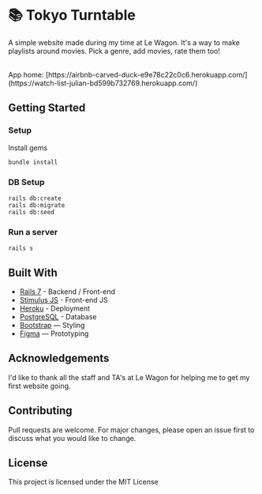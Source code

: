 # 📚 Tokyo Turntable

A simple website made during my time at Le Wagon. It's a way to make playlists around movies. Pick a genre, add movies, rate them too!
<br>

<br>
App home: [https://airbnb-carved-duck-e9e78c22c0c6.herokuapp.com/](https://watch-list-julian-bd599b732769.herokuapp.com/)
   

## Getting Started
### Setup

Install gems
```
bundle install
```

### DB Setup
```
rails db:create
rails db:migrate
rails db:seed
```

### Run a server
```
rails s
```

## Built With
- [Rails 7](https://guides.rubyonrails.org/) - Backend / Front-end
- [Stimulus JS](https://stimulus.hotwired.dev/) - Front-end JS
- [Heroku](https://heroku.com/) - Deployment
- [PostgreSQL](https://www.postgresql.org/) - Database
- [Bootstrap](https://getbootstrap.com/) — Styling
- [Figma](https://www.figma.com) — Prototyping

## Acknowledgements
I'd like to thank all the staff and TA's at Le Wagon for helping me to get my first website going. 


## Contributing
Pull requests are welcome. For major changes, please open an issue first to discuss what you would like to change.

## License
This project is licensed under the MIT License
